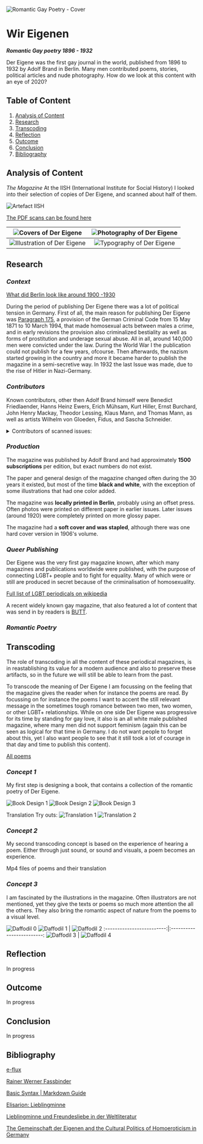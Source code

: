 ![Romantic Gay Poetry - Cover](https://raw.githubusercontent.com/paprika-mika/der-eigene/master/media/cover-der-eigene.jpg)

# Wir Eigenen

**_Romantic Gay poetry 1896 - 1932_**

Der Eigene was the first gay journal in the world, published from 1896 to 1932 by Adolf Brand in Berlin. Many men contributed poems, stories, political articles and nude photography. How do we look at this content with an eye of 2020?

## Table of Content

1.  [Analysis of Content](#1)
2.  [Research](#2)
3.  [Transcoding](#3)
4.  [Reflection](#4)
5.  [Outcome](#5)
6.  [Conclusion](#7)
7.  [Bibliography](#8)

## Analysis of Content <a name="1"></a>

_The Magazine_
At the IISH (International Institute for Social History) I looked into their selection of copies of Der Eigene, and scanned about half of them.

![Artefact IISH](https://raw.githubusercontent.com/paprika-mika/der-eigene/master/media/artefact_iish.png)

[The PDF scans can be found here](https://drive.google.com/open?id=1dLYo8jn0I0pbTD9Bd-f9A8WWBZ-7u1uL)

|       ![Covers of Der Eigene](https://raw.githubusercontent.com/paprika-mika/der-eigene/master/media/covers.gif)       | ![Photography of Der Eigene](https://raw.githubusercontent.com/paprika-mika/der-eigene/master/media/photography.gif) |
| :--------------------------------------------------------------------------------------------------------------------: | :------------------------------------------------------------------------------------------------------------------: |
| ![Illustration of Der Eigene](https://raw.githubusercontent.com/paprika-mika/der-eigene/master/media/illustration.gif) |  ![Typography of Der Eigene](https://raw.githubusercontent.com/paprika-mika/der-eigene/master/media/typography.gif)  |

## Research <a name="2"></a>

### _Context_

[What did Berlin look like around 1900 -1930](https://www.youtube.com/watch?v=B-m9A8mY-U0)

During the period of publishing Der Eigene there was a lot of political tension in Germany. First of all, the main reason for publishing Der Eigene was [Paragraph 175](https://en.wikipedia.org/wiki/Paragraph_175), a provision of the German Criminal Code from 15 May 1871 to 10 March 1994, that made homosexual acts between males a crime, and in early revisions the provision also criminalized bestiality as well as forms of prostitution and underage sexual abuse. All in all, around 140,000 men were convicted under the law.
During the World War I the publication could not publish for a few years, ofcourse. Then afterwards, the nazism started growing in the country and more it became harder to publish the magazine in a semi-secretive way. In 1932 the last Issue was made, due to the rise of Hitler in Nazi-Germany.

### _Contributors_

Known contributors, other then Adolf Brand himself were Benedict Friedlaender, Hanns Heinz Ewers, Erich Mühsam, Kurt Hiller, Ernst Burchard, John Henry Mackay, Theodor Lessing, Klaus Mann, and Thomas Mann, as well as artists Wilhelm von Gloeden, Fidus, and Sascha Schneider.

<details>
<summary>Contributors of scanned issues:</summary>
<br>
  - Adolf Brand<br>
  - Heinrich Vormann<br>
  - Ferdinand Max Kurth<br>
  - H. H. Ewers<br>
  - Emanuel von Bodmann<br>
  - Josef Kitir<br>
  - Theodor Etzel<br>
  - Hans Benzmann<br>
  - Elisar von Kupffer<br>
  - Ferdinand Freiherz<br>
  - U. Veem<br>
  - Melchior Grohe<br>
  - F. L.<br>
  - Wilhelm Gittermann<br>
  - Christian von Kleist<br>
  - Rüdiger Laubach<br>
  - Werner Lürmann<br>
  - Eugen Stangen<br>
  - F. B.<br>
  - René Lermite<br>
  - Walther Ehrenfried<br>
  - Ernst Horst<br>
  - Max Barth<br>
  - van Dreelen
  - Anatol Habicht<br>
  - Peter Stein<br>
  - Kart Alexander Bästlein<br>
  - E. G. H. Chauve<br>
</details>

### _Production_

The magazine was published by Adolf Brand and had approximately **1500 subscriptions** per edition, but exact numbers do not exist.

The paper and general design of the magazine changed often during the 30 years it existed, but most of the time **black and white**, with the exception of some illustrations that had one color added.

The magazine was **locally printed in Berlin**, probably using an offset press. Often photos were printed on different paper in earlier issues. Later issues (around 1920) were completely printed on more glossy paper.

The magazine had a **soft cover and was stapled**, although there was one hard cover version in 1906's volume.

### _Queer Publishing_

Der Eigene was the very first gay magazine known, after which many magazines and publications worldwide were published, with the purpose of connecting LGBT+ people and to fight for equality. Many of which were or still are produced in secret because of the criminalisation of homosexuality.

[Full list of LGBT periodicals on wikipedia](https://en.wikipedia.org/wiki/List_of_LGBT_periodicals)

A recent widely known gay magazine, that also featured a lot of content that was send in by readers is [BUTT](http://www.buttmagazine.com/).

### _Romantic Poetry_

## Transcoding <a name="3"></a>

The role of transcoding in all the content of these periodical magazines, is in reastablishing its value for a modern audience and also to preserve these artifacts, so in the future we will still be able to learn from the past.

To transcode the meaning of Der Eigene I am focussing on the feeling that the magazine gives the reader when for instance the poems are read. By focussing on for instance the poems I want to accent the still relevant message in the sometimes tough romance between two men, two women, or other LGBT+ relationships. While on one side Der Eigene was progressive for its time by standing for gay love, it also is an all white male published magazine, where many men did not support feminism (again this can be seen as logical for that time in Germany. I do not want people to forget about this, yet I also want people to see that it still took a lot of courage in that day and time to publish this content).

[All poems](https://drive.google.com/open?id=1hFo3KCJfu9X3N7F-YxrOUpxRoXHYYCwe)

### **_Concept 1_**

My first step is designing a book, that contains a collection of the romantic poetry of Der Eigene.

![Book Design 1](https://raw.githubusercontent.com/paprika-mika/der-eigene/master/media/book1.png)
![Book Design 2](https://raw.githubusercontent.com/paprika-mika/der-eigene/master/media/book2.png)
![Book Design 3](https://raw.githubusercontent.com/paprika-mika/der-eigene/master/media/book3.png)

Translation Try outs:
![Translation 1](https://raw.githubusercontent.com/paprika-mika/der-eigene/master/media/translation1.png)
![Translation 2](https://raw.githubusercontent.com/paprika-mika/der-eigene/master/media/translation2.png)

### **_Concept 2_**

My second transcoding concept is based on the experience of hearing a poem. Either through just sound, or sound and visuals, a poem becomes an experience.

Mp4 files of poems and their translation

### **_Concept 3_**

I am fascinated by the illustrations in the magazine. Often illustrators are not mentioned, yet they give the texts or poems so much more attention the all the others. They also bring the romantic aspect of nature from the poems to a visual level.

![Daffodil 0](https://raw.githubusercontent.com/paprika-mika/der-eigene/master/media/daffodil0.png)
![Daffodil 1](https://raw.githubusercontent.com/paprika-mika/der-eigene/master/media/daffodil1.png)            \|  ![Daffodil 2](https://raw.githubusercontent.com/paprika-mika/der-eigene/master/media/daffodil2.png)
:-------------------------:\|:-------------------------:
![Daffodil 3](https://raw.githubusercontent.com/paprika-mika/der-eigene/master/media/daffodil3.png)  \|  ![Daffodil 4](https://raw.githubusercontent.com/paprika-mika/der-eigene/master/media/daffodil4.png)

## Reflection <a name="4"></a>

In progress

## Outcome <a name="5"></a>

In progress

## Conclusion <a name="6"></a>

In progress

## Bibliography <a name="7"></a>

[e-flux](https://www.e-flux.com/podcasts/)

[Rainer Werner Fassbinder](https://en.wikipedia.org/wiki/Rainer_Werner_Fassbinder)

[Basic Syntax | Markdown Guide](https://www.markdownguide.org/basic-syntax)

[Elisarion: Lieblingminne](http://www.elisarion.ch/en/literary_oeuvre/elisar_von_kupffer_literary_catalogue_raisonne/lieblingminne/lieblingminne.html)

[Lieblingminne und Freundesliebe in der Weltliteratur](https://en.wikipedia.org/wiki/Lieblingminne_und_Freundesliebe_in_der_Weltliteratur#Von_Kupffer's_argumentation_in_the_preface)

[The Gemeinschaft der Eigenen and the Cultural Politics of Homoeroticism in Germany](https://pdfs.semanticscholar.org/e40b/a6b73060ce6d9f318c455b337b187833e599.pdf?_ga=2.159289338.1940558361.1586183571-1215106010.1586183571)
